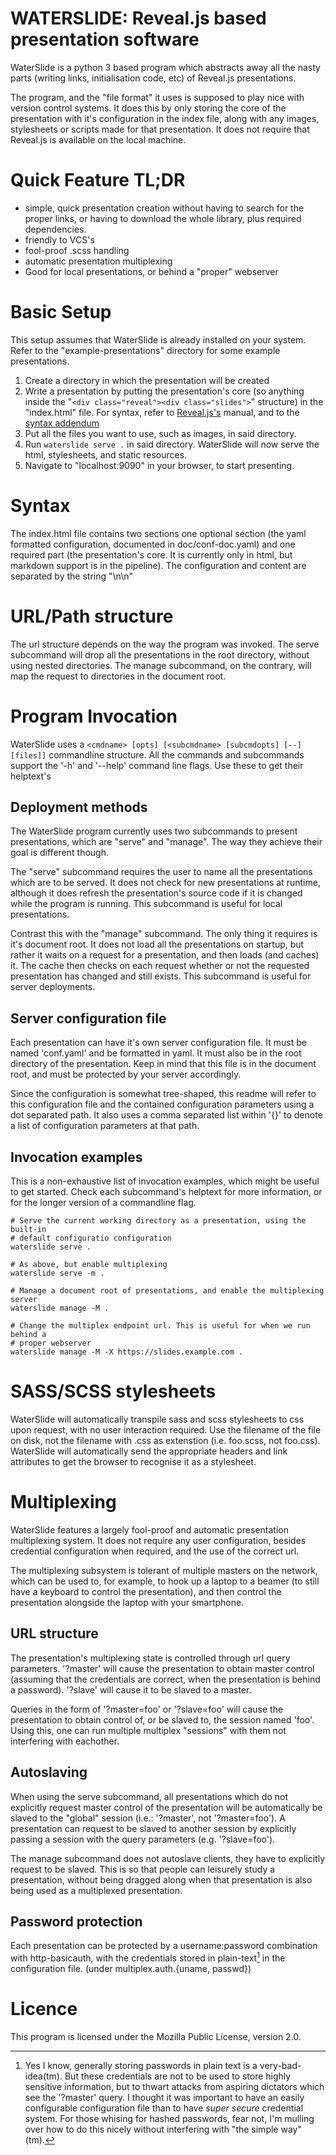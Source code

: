 # WATERSLIDE: Reveal.js based presentation software
WaterSlide is a python 3 based program which abstracts away all the nasty
parts (writing links, initialisation code, etc) of Reveal.js presentations.

The program, and the "file format" it uses is supposed to play nice with
version control systems. It does this by only storing the core of the
presentation with it's configuration in the index file, along with any images,
stylesheets or scripts made for that presentation. It does not require that
Reveal.js is available on the local machine.

# Quick Feature TL;DR
- simple, quick presentation creation without having to search for the proper
  links, or having to download the whole library, plus required dependencies.
- friendly to VCS's
- fool-proof .scss handling
- automatic presentation multiplexing
- Good for local presentations, or behind a "proper" webserver

# Basic Setup
This setup assumes that WaterSlide is already installed on your system. Refer
to the "example-presentations" directory for some example presentations.

1. Create a directory in which the presentation will be created
2. Write a presentation by putting the presentation's core
   (so anything inside the "`<div class="reveal"><div class="slides">`"
   structure) in the "index.html" file. For syntax, refer to
   [Reveal.js's](https://github.com/hakimel/reveal.js) manual, and to
   the [syntax addendum](#Syntax)
3. Put all the files you want to use, such as images, in said directory.
4. Run `waterslide serve .` in said directory. WaterSlide will now serve the
   html, stylesheets, and static resources.
5. Navigate to "localhost:9090" in your browser, to start presenting.

# Syntax
The index.html file contains two sections one optional section (the yaml
formatted configuration, documented in doc/conf-doc.yaml) and one required part
(the presentation's core. It is currently only in html, but markdown support is
in the pipeline). The configuration and content are separated by the string
"\n<!-- EOC -->\n"

# URL/Path structure
The url structure depends on the way the program was invoked. The serve
subcommand will drop all the presentations in the root directory, without using
nested directories. The manage subcommand, on the contrary, will map the request
to directories in the document root.

# Program Invocation
WaterSlide uses a `<cmdname> [opts] [<subcmdname> [subcmdopts] [--] [files]]`
commandline structure. All the commands and subcommands support the '-h' and
'--help' command line flags. Use these to get their helptext's

## Deployment methods
The WaterSlide program currently uses two subcommands to present presentations,
which are "serve" and "manage". The way they achieve their goal is different
though.

The "serve" subcommand requires the user to name all the presentations which are
to be served. It does not check for new presentations at runtime, although it
does refresh the presentation's source code if it is changed while the program
is running. This subcommand is useful for local presentations.

Contrast this with the "manage" subcommand. The only thing it requires is it's
document root. It does not load all the presentations on startup, but rather it
waits on a request for a presentation, and then loads (and caches) it. The cache
then checks on each request whether or not the requested presentation has
changed and still exists. This subcommand is useful for server deployments.

## Server configuration file
Each presentation can have it's own server configuration file. It must be named
'conf.yaml' and be formatted in yaml. It must also be in the root directory of the
presentation. Keep in mind that this file is in the document root, and must be
protected by your server accordingly.

Since the configuration is somewhat tree-shaped, this readme will refer to this
configuration file and the contained configuration parameters using a dot
separated path. It also uses a comma separated list within '{}' to denote a list
of configuration parameters at that path.

## Invocation examples
This is a non-exhaustive list of invocation examples, which might be useful to
get started. Check each subcommand's helptext for more information, or for the
longer version of a commandline flag.

~~~~~~{.bash}
# Serve the current working directory as a presentation, using the built-in
# default configuratio configuration
waterslide serve .

# As above, but enable multiplexing
waterslide serve -m .

# Manage a document root of presentations, and enable the multiplexing server
waterslide manage -M .

# Change the multiplex endpoint url. This is useful for when we run behind a
# proper webserver
waterslide manage -M -X https://slides.example.com .
~~~~~~


# SASS/SCSS stylesheets
WaterSlide will automatically transpile sass and scss stylesheets to css upon
request, with no user interaction required. Use the filename of the file on
disk, not the filename with .css as extenstion (i.e. foo.scss, not foo.css).
WaterSlide will automatically send the appropriate headers and link attributes
to get the browser to recognise it as a stylesheet.


# Multiplexing
WaterSlide features a largely fool-proof and automatic presentation multiplexing
system. It does not require any user configuration, besides credential
configuration when required, and the use of the correct url.

The multiplexing subsystem is tolerant of multiple masters on the network, which
can be used to, for example, to hook up a laptop to a beamer (to still have a
keyboard to control the presentation), and then control the presentation
alongside the laptop with your smartphone.

## URL structure
The presentation's multiplexing state is controlled through url query
parameters. '?master' will cause the presentation to obtain master control
(assuming that the credentials are correct, when the presentation is behind a
password). '?slave' will cause it to be slaved to a master.

Queries in the form of '?master=foo' or '?slave=foo' will cause the presentation
to obtain control of, or be slaved to, the session named 'foo'. Using this, one
can run multiple multiplex "sessions" with them not interfering with eachother.

## Autoslaving
When using the serve subcommand, all presentations which do not explicitly
request master control of the presentation will be automatically be slaved to
the "global" session (i.e.: '?master', not '?master=foo'). A presentation can
request to be slaved to another session by explicitly passing a session with the
query parameters (e.g. '?slave=foo').

The manage subcommand does not autoslave clients, they have to explicitly
request to be slaved. This is so that people can leisurely study a
presentation, without being dragged along when that presentation is also being
used as a multiplexed presentation.

## Password protection
Each presentation can be protected by a username:password combination with
http-basicauth, with the credentials stored in plain-text[^ptcredentials] in the
configuration file. (under multiplex.auth.{uname, passwd})


# Licence
This program is licensed under the Mozilla Public License, version 2.0.



[^ptcredentials]: Yes I know, generally storing passwords in plain text is a
very-bad-idea(tm). But these credentials are not to be used to store highly
sensitive information, but to thwart attacks from aspiring dictators which see
the '?master' query. I thought it was important to have an easily configurable
configuration file than to have _super_ _secure_ credential system. For those
whising for hashed passwords, fear not, I'm mulling over how to do this nicely
without interfering with "the simple way"(tm).
